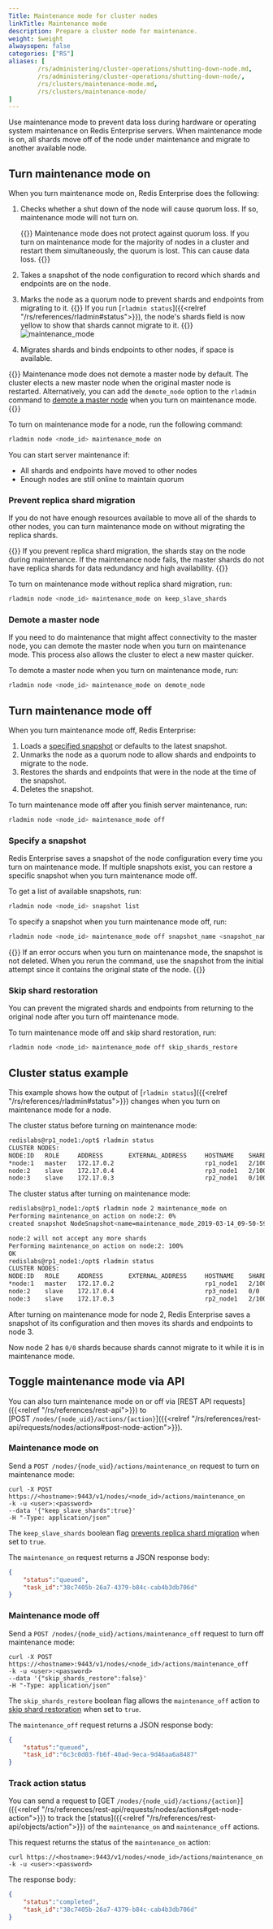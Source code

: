 ```yaml
---
Title: Maintenance mode for cluster nodes
linkTitle: Maintenance mode
description: Prepare a cluster node for maintenance.
weight: $weight
alwaysopen: false
categories: ["RS"]
aliases: [
        /rs/administering/cluster-operations/shutting-down-node.md,
        /rs/administering/cluster-operations/shutting-down-node/,
        /rs/clusters/maintenance-mode.md,
        /rs/clusters/maintenance-mode/
]
---
```


Use maintenance mode to prevent data loss during hardware or operating system maintenance on Redis Enterprise servers. When maintenance mode is on, all shards move off of the node under maintenance and migrate to another available node.

## Turn maintenance mode on

When you turn maintenance mode on, Redis Enterprise does the following:

1. Checks whether a shut down of the node will cause quorum loss. If so, maintenance mode will not turn on.

    {{<warning>}}
Maintenance mode does not protect against quorum loss. If you turn on maintenance mode for the majority of nodes in a cluster and restart them simultaneously, the quorum is lost. This can cause data loss.
    {{</warning>}}

1. Takes a snapshot of the node configuration to record which shards and endpoints are on the node.
1. Marks the node as a quorum node to prevent shards and endpoints from migrating to it. 
    {{<note>}}
If you run [`rladmin status`]({{<relref "/rs/references/rladmin#status">}}), the node's shards field is now yellow to show that shards cannot migrate to it.
    {{</note>}}
    ![maintenance_mode](/images/rs/maintenance_mode.png)
1. Migrates shards and binds endpoints to other nodes, if space is available.

{{<note>}}
Maintenance mode does not demote a master node by default. The cluster elects a new master node when the original master node is restarted. Alternatively, you can add the `demote_node` option to the `rladmin` command to [demote a master node](#demote-a-master-node) when you turn on maintenance mode.
{{</note>}}

To turn on maintenance mode for a node, run the following command:

```sh
rladmin node <node_id> maintenance_mode on
```

You can start server maintenance if:
- All shards and endpoints have moved to other nodes
- Enough nodes are still online to maintain quorum


### Prevent replica shard migration

If you do not have enough resources available to move all of the shards to other nodes, you can turn maintenance mode on without migrating the replica shards.

{{<warning>}}
If you prevent replica shard migration, the shards stay on the node during maintenance.
If the maintenance node fails, the master shards do not have replica shards for data redundancy and high availability.
{{</warning>}}

To turn on maintenance mode without replica shard migration, run:

```sh
rladmin node <node_id> maintenance_mode on keep_slave_shards
```

### Demote a master node

If you need to do maintenance that might affect connectivity to the master node, you can demote the master node when you turn on maintenance mode. This process also allows the cluster to elect a new master quicker.

To demote a master node when you turn on maintenance mode, run:

```sh
rladmin node <node_id> maintenance_mode on demote_node
```

## Turn maintenance mode off

When you turn maintenance mode off, Redis Enterprise:

1. Loads a [specified snapshot](#specify-a-snapshot) or defaults to the latest snapshot.
1. Unmarks the node as a quorum node to allow shards and endpoints to migrate to the node.
1. Restores the shards and endpoints that were in the node at the time of the snapshot.
1. Deletes the snapshot.

To turn maintenance mode off after you finish server maintenance, run:

```sh
rladmin node <node_id> maintenance_mode off
```

### Specify a snapshot

Redis Enterprise saves a snapshot of the node configuration every time you turn on maintenance mode. If multiple snapshots exist, you can restore a specific snapshot when you turn maintenance mode off.

To get a list of available snapshots, run:

```sh
rladmin node <node_id> snapshot list
```

To specify a snapshot when you turn maintenance mode off, run:

```sh
rladmin node <node_id> maintenance_mode off snapshot_name <snapshot_name>
```

{{<note>}}
If an error occurs when you turn on maintenance mode, the snapshot is not deleted.
When you rerun the command, use the snapshot from the initial attempt since it contains the original state of the node.
{{</note>}}

### Skip shard restoration

You can prevent the migrated shards and endpoints from returning to the original node after you turn off maintenance mode.

To turn maintenance mode off and skip shard restoration, run:

```sh
rladmin node <node_id> maintenance_mode off skip_shards_restore
```

## Cluster status example

This example shows how the output of [`rladmin status`]({{<relref "/rs/references/rladmin#status">}}) changes when you turn on maintenance mode for a node.

The cluster status before turning on maintenance mode:

```sh
redislabs@rp1_node1:/opt$ rladmin status
CLUSTER NODES:
NODE:ID   ROLE     ADDRESS       EXTERNAL_ADDRESS     HOSTNAME    SHARDS
*node:1   master   172.17.0.2                         rp1_node1   2/100
node:2    slave    172.17.0.4                         rp3_node1   2/100
node:3    slave    172.17.0.3                         rp2_node1   0/100
```

The cluster status after turning on maintenance mode:

```sh
redislabs@rp1_node1:/opt$ rladmin node 2 maintenance_mode on
Performing maintenance_on action on node:2: 0%
created snapshot NodeSnapshot<name=maintenance_mode_2019-03-14_09-50-59,time=None,node_uid=2>

node:2 will not accept any more shards
Performing maintenance_on action on node:2: 100%
OK
redislabs@rp1_node1:/opt$ rladmin status
CLUSTER NODES:
NODE:ID   ROLE     ADDRESS       EXTERNAL_ADDRESS     HOSTNAME    SHARDS
*node:1   master   172.17.0.2                         rp1_node1   2/100
node:2    slave    172.17.0.4                         rp3_node1   0/0
node:3    slave    172.17.0.3                         rp2_node1   2/100
```

After turning on maintenance mode for node 2, Redis Enterprise saves a snapshot of its configuration and then moves its shards and endpoints to node 3.

Now node 2 has `0/0` shards because shards cannot migrate to it while it is in maintenance mode.

## Toggle maintenance mode via API 

You can also turn maintenance mode on or off via [REST API requests]({{<relref "/rs/references/rest-api">}}) to [<nobr>POST `/nodes/{node_uid}/actions/{action}`</nobr>]({{<relref "/rs/references/rest-api/requests/nodes/actions#post-node-action">}}).

### Maintenance mode on

Send a <nobr>`POST /nodes/{node_uid}/actions/maintenance_on`</nobr> request to turn on maintenance mode:

```
curl -X POST https://<hostname>:9443/v1/nodes/<node_id>/actions/maintenance_on 
-k -u <user>:<password> 
--data '{"keep_slave_shards":true}' 
-H "-Type: application/json"
```

The `keep_slave_shards` boolean flag [prevents replica shard migration](#prevent-replica-shard-migration) when set to `true`.

The `maintenance_on` request returns a JSON response body:

```json
{
    "status":"queued",
    "task_id":"38c7405b-26a7-4379-b84c-cab4b3db706d"
}
```

### Maintenance mode off

Send a <nobr>`POST /nodes/{node_uid}/actions/maintenance_off`</nobr> request to turn off maintenance mode:

```
curl -X POST https://<hostname>:9443/v1/nodes/<node_id>/actions/maintenance_off 
-k -u <user>:<password> 
--data '{"skip_shards_restore":false}' 
-H "-Type: application/json"
```

The `skip_shards_restore` boolean flag allows the `maintenance_off` action to [skip shard restoration](#skip-shard-restoration) when set to `true`.

The `maintenance_off` request returns a JSON response body:

```json
{
    "status":"queued",
    "task_id":"6c3c0d03-fb6f-40ad-9eca-9d46aa6a8487"
}
```

### Track action status

You can send a request to [<nobr>GET `/nodes/{node_uid}/actions/{action}`</nobr>]({{<relref "/rs/references/rest-api/requests/nodes/actions#get-node-action">}}) to track the [status]({{<relref "/rs/references/rest-api/objects/action">}}) of the `maintenance_on` and `maintenance_off` actions.

This request returns the status of the `maintenance_on` action:

```
curl https://<hostname>:9443/v1/nodes/<node_id>/actions/maintenance_on 
-k -u <user>:<password>
```

The response body:

```json
{
    "status":"completed",
    "task_id":"38c7405b-26a7-4379-b84c-cab4b3db706d"
}
```
